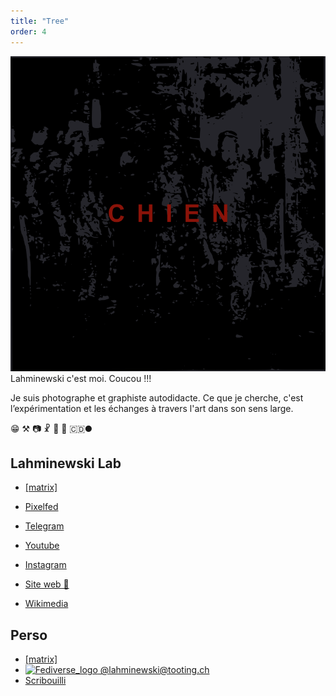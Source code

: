 ```yaml
---
title: "Tree"
order: 4
---
```

![Chien une sorte de proto-punk cohérent](images/chien.png)
Lahminewski c'est moi. Coucou !!!

Je suis photographe et graphiste autodidacte. Ce que je cherche, c'est l’expérimentation et les échanges à travers l'art dans son sens large. 

😁 ⚒️ 📷 ☧ 🎸 🐝 🇨🇩🌑

## Lahminewski Lab
* [[matrix]](https://matrix.to/#/#Lahminewski-lab:matrix.org)
* [Pixelfed](https://pixelfed.social/lahminewski.lab)
* [Telegram](https://t.me/lahminewskiLab)
* [Youtube](https://www.youtube.com/channel/UCZmTqaH_rHzGMmqvnW2eaTg)
* [Instagram](https://www.instagram.com/lahminewski.lab/)

* [Site web 🐝](https://lahminewski-lab.net/)
* [Wikimedia](http://commons.wikimedia.org/wiki/User:Lahminewski_Lab)

## Perso
* [[matrix]](https://matrix.to/#/@lahminewski:matrix.org)
* [![Fediverse_logo](https://upload.wikimedia.org/wikipedia/commons/thumb/3/30/Fediverse_logo_proposal_(mono_version).svg/30px-Fediverse_logo_proposal_(mono_version).svg.png) @lahminewski@tooting.ch](https://tooting.ch/@lahminewski) 
* [Scribouilli](https://lahminewski.github.io/note/) 